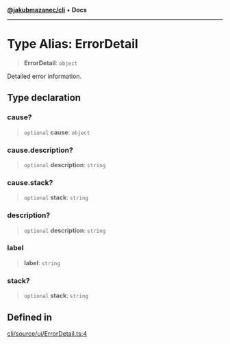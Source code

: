 [**@jakubmazanec/cli**](../README.md) • **Docs**

---

# Type Alias: ErrorDetail

> **ErrorDetail**: `object`

Detailed error information.

## Type declaration

### cause?

> `optional` **cause**: `object`

### cause.description?

> `optional` **description**: `string`

### cause.stack?

> `optional` **stack**: `string`

### description?

> `optional` **description**: `string`

### label

> **label**: `string`

### stack?

> `optional` **stack**: `string`

## Defined in

[cli/source/ui/ErrorDetail.ts:4](https://github.com/jakubmazanec/tools/blob/e8e1a063ee4a3ba5413ab6c19f760853c220a8ce/packages/cli/source/ui/ErrorDetail.ts#L4)
